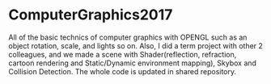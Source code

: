 # ComputerGraphics2017

All of the basic technics of computer graphics with OPENGL such as an object rotation, scale, and lights so on.
Also, I did a term project with other 2 colleagues, and we made a scene with Shader(reflection, refraction, cartoon rendering and Static/Dynamic environment mapping), Skybox and Collision Detection. The whole code is updated in shared repository.
